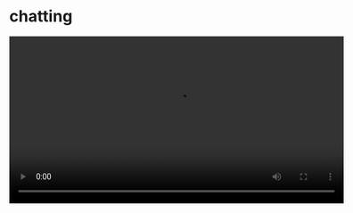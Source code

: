 # chatting

<video width="600" controls>
  <source src="chat/img/video_presentation.mp4" type="video/mp4">
  Your browser does not support the video tag.
</video>
